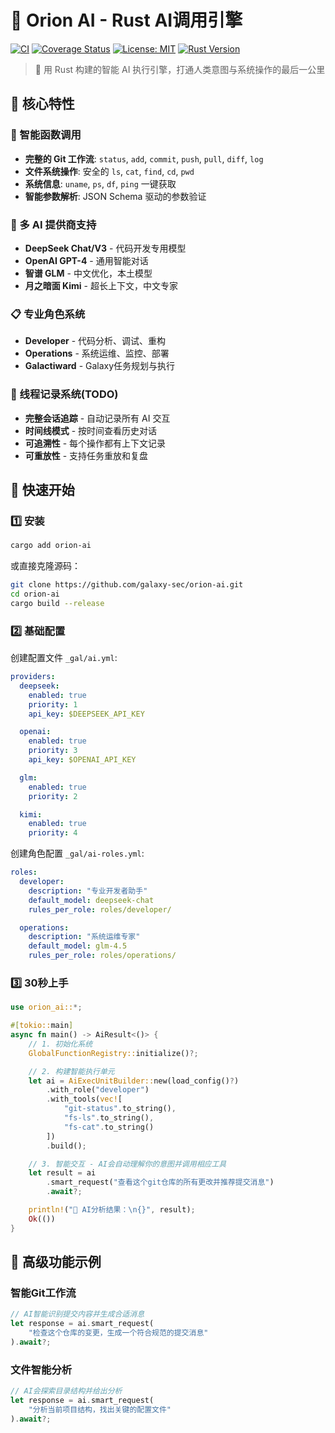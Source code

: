 # 🚀 Orion AI - Rust AI调用引擎

[![CI](https://github.com/galaxy-sec/orion-ai/workflows/CI/badge.svg)](https://github.com/galaxy-sec/orion-ai/actions)
[![Coverage Status](https://codecov.io/gh/galaxy-sec/orion-ai/branch/main/graph/badge.svg)](https://codecov.io/gh/galaxy-sec/orion-ai)
[![License: MIT](https://img.shields.io/badge/License-MIT-yellow.svg)](https://opensource.org/licenses/MIT)
[![Rust Version](https://img.shields.io/badge/rust-1.75%2B-orange.svg)](https://rust-lang.org)

> 🌟 用 Rust 构建的智能 AI 执行引擎，打通人类意图与系统操作的最后一公里

## 🌟 核心特性

### 🔧 智能函数调用
- **完整的 Git 工作流**: `status`, `add`, `commit`, `push`, `pull`, `diff`, `log`
- **文件系统操作**: 安全的 `ls`, `cat`, `find`, `cd`, `pwd`
- **系统信息**: `uname`, `ps`, `df`, `ping` 一键获取
- **智能参数解析**: JSON Schema 驱动的参数验证

### 🎯 多 AI 提供商支持
- **DeepSeek Chat/V3** - 代码开发专用模型
- **OpenAI GPT-4** - 通用智能对话
- **智谱 GLM** - 中文优化，本土模型
- **月之暗面 Kimi** - 超长上下文，中文专家

### 📋 专业角色系统
- **Developer** - 代码分析、调试、重构
- **Operations** - 系统运维、监控、部署
- **Galactiward** - Galaxy任务规划与执行

### 🔄 线程记录系统(TODO)
- **完整会话追踪** - 自动记录所有 AI 交互
- **时间线模式** - 按时间查看历史对话
- **可追溯性** - 每个操作都有上下文记录
- **可重放性** - 支持任务重放和复盘


## 🚀 快速开始

### 1️⃣ 安装

```bash
cargo add orion-ai
```

或直接克隆源码：

```bash
git clone https://github.com/galaxy-sec/orion-ai.git
cd orion-ai
cargo build --release
```

### 2️⃣ 基础配置

创建配置文件 `_gal/ai.yml`:

```yaml
providers:
  deepseek:
    enabled: true
    priority: 1
    api_key: $DEEPSEEK_API_KEY

  openai:
    enabled: true
    priority: 3
    api_key: $OPENAI_API_KEY

  glm:
    enabled: true
    priority: 2

  kimi:
    enabled: true
    priority: 4
```

创建角色配置 `_gal/ai-roles.yml`:

```yaml
roles:
  developer:
    description: "专业开发者助手"
    default_model: deepseek-chat
    rules_per_role: roles/developer/

  operations:
    description: "系统运维专家"
    default_model: glm-4.5
    rules_per_role: roles/operations/
```

### 3️⃣ 30秒上手

```rust
use orion_ai::*;

#[tokio::main]
async fn main() -> AiResult<()> {
    // 1. 初始化系统
    GlobalFunctionRegistry::initialize()?;

    // 2. 构建智能执行单元
    let ai = AiExecUnitBuilder::new(load_config()?)
        .with_role("developer")
        .with_tools(vec![
            "git-status".to_string(),
            "fs-ls".to_string(),
            "fs-cat".to_string()
        ])
        .build();

    // 3. 智能交互 - AI会自动理解你的意图并调用相应工具
    let result = ai
        .smart_request("查看这个git仓库的所有更改并推荐提交消息")
        .await?;

    println!("🎯 AI分析结果：\n{}", result);
    Ok(())
}
```

## 🎯 高级功能示例

### 智能Git工作流

```rust
// AI智能识别提交内容并生成合适消息
let response = ai.smart_request(
    "检查这个仓库的变更，生成一个符合规范的提交消息"
).await?;
```

### 文件智能分析

```rust
// AI会探索目录结构并给出分析
let response = ai.smart_request(
    "分析当前项目结构，找出关键的配置文件"
).await?;
```
